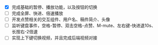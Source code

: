 * [x] 完成基础的暂停、播放功能，以及按钮的切换
* [ ] 完成全屏、快进、倍速播放
* [ ] 开发点赞相关的交互组件、用户名、稿件简介、头像
* [ ] 监听键盘事件，空格-暂停、双击空格-点赞、M-mute、左右键-快进退10s、长按右-2倍速
* [ ] 实现上下键切换视频，并且完成后端视频对接